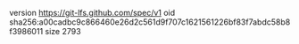 version https://git-lfs.github.com/spec/v1
oid sha256:a00cadbc9c866460e26d2c561d9f707c1621561226bf83f7abdc58b8f3986011
size 2793
